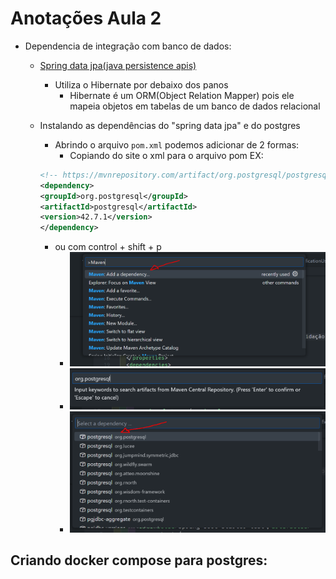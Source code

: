 # Anotações Aula 2

- Dependencia de integração com banco de dados:

  - [Spring data jpa(java persistence apis)](https://spring.io/projects/spring-data-jpa)
    - Utiliza o Hibernate por debaixo dos panos
      - Hibernate é um ORM(Object Relation Mapper) pois ele mapeia objetos em tabelas de um banco de dados relacional
  - Instalando as dependências do "spring data jpa" e do postgres

    - Abrindo o arquivo `pom.xml` podemos adicionar de 2 formas:
      - Copiando do site o xml para o arquivo pom EX:

    ```xml
    <!-- https://mvnrepository.com/artifact/org.postgresql/postgresql -->
    <dependency>
    <groupId>org.postgresql</groupId>
    <artifactId>postgresql</artifactId>
    <version>42.7.1</version>
    </dependency>
    ```

    - ou com control + shift + p
      - ![rodando comando de buscar dependencias no maven](add-maven-repository-vscode.png)
      - ![buscando organização vscode](add-maven-search-org-vscode.png)
      - ![adicionando postgres](add-maven-pkg-postgres-vscode.png)

## Criando docker compose para postgres:
